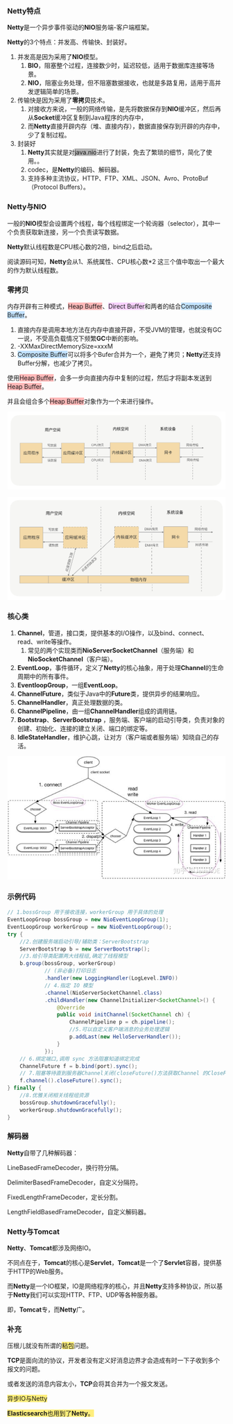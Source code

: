 ### Netty特点

**Netty**是一个异步事件驱动的**NIO**服务端-客户端框架。

**Netty**的3个特点：并发高、传输快、封装好。

1. 并发高是因为采用了**NIO**模型。
   1. **BIO**，阻塞整个过程，连接数少时，延迟较低，适用于数据库连接等场景。
   2. **NIO**，阻塞业务处理，但不阻塞数据接收，也就是多路复用，适用于高并发逻辑简单的场景。
2. 传输快是因为采用了**零拷贝**技术。
   1. 对接收方来说，一般的网络传输，是先将数据保存到**NIO**缓冲区，然后再从**Socket**缓冲区复制到Java程序的内存中，
   2. 而**Netty**直接开辟内存（堆、直接内存），数据直接保存到开辟的内存中，少了复制过程。
3. 封装好
   1. **Netty**其实就是对<span style=background:#b3b3b3>java.nio</span>进行了封装，免去了繁琐的细节，简化了使用。。
   2. codec，是**Netty**的编码、解码器。
   3. 支持多种主流协议，HTTP、FTP、XML、JSON、Avro、ProtoBuf（Protocol Buffers）。



### Netty与NIO

一般的**NIO**模型会设置两个线程，每个线程绑定一个轮询器（selector），其中一个负责获取新连接，另一个负责读写数据。

**Netty**默认线程数是CPU核心数的2倍，bind之后启动。

阅读源码可知，**Netty**会从1、系统属性、CPU核心数\*2 这三个值中取出一个最大的作为默认线程数。



### 零拷贝

内存开辟有三种模式，<span style=background:#ffb8b8>Heap Buffer</span>、<span style=background:#f8d2ff>Direct Buffer</span>和两者的结合<span style=background:#c2e2ff>Composite Buffer</span>。

1. 直接内存是调用本地方法在内存中直接开辟，不受JVM的管理，也就没有GC一说，不受高负载情况下频繁**GC**中断的影响。
2. -XXMaxDirectMemorySize=xxxM
3. <span style=background:#c2e2ff>Composite Buffer</span>可以将多个Bufer合并为一个，避免了拷贝；**Netty**还支持Buffer分解，也减少了拷贝。

使用<span style=background:#ffb8b8>Heap Buffer</span>，会多一步向直接内存中复制的过程，然后才将副本发送到<span style=background:#ffb8b8>Heap Buffer</span>。

并且会组合多个<span style=background:#ffb8b8>Heap Buffer</span>对象作为一个来进行操作。

![image](../images/4/copy-normal.png)

![image](../images/4/copy-zero.png)



### 核心类

1. **Channel**，管道，接口类，提供基本的I/O操作，以及bind、connect、read、write等操作。
   1. 常见的两个实现类而**NioServerSocketChannel**（服务端）和**NioSocketChannel**（客户端）。
2. **EventLoop**，事件循环，定义了**Netty**的核心抽象，用于处理**Channel**的生命周期中的所有事件。
3. **EventloopGroup**，一组**EventLoop**。
4. **ChannelFuture**，类似于Java中的**Future**类，提供异步的结果响应。
5. **ChannelHandler**，真正处理数据的类。
6. **ChannelPipeline**，由一组**ChannelHandler**组成的调用链。
7. **Bootstrap**、**ServerBootstrap** ，服务端、客户端的启动引导类，负责对象的创建、初始化、连接的建立关闭、端口的绑定等。
8. **IdleStateHandler**，维护心跳，让对方（客户端或者服务端）知晓自己的存活。

![image](../images/4/netty-structure.png)



### 示例代码

```java
// 1.bossGroup 用于接收连接，workerGroup 用于具体的处理
EventLoopGroup bossGroup = new NioEventLoopGroup(1);
EventLoopGroup workerGroup = new NioEventLoopGroup();
try {
    //2.创建服务端启动引导/辅助类：ServerBootstrap
    ServerBootstrap b = new ServerBootstrap();
    //3.给引导类配置两大线程组,确定了线程模型
    b.group(bossGroup, workerGroup)
            // (非必备)打印日志
            .handler(new LoggingHandler(LogLevel.INFO))
            // 4.指定 IO 模型
            .channel(NioServerSocketChannel.class)
            .childHandler(new ChannelInitializer<SocketChannel>() {
                @Override
                public void initChannel(SocketChannel ch) {
                    ChannelPipeline p = ch.pipeline();
                    //5.可以自定义客户端消息的业务处理逻辑
                    p.addLast(new HelloServerHandler());
                }
            });
    // 6.绑定端口,调用 sync 方法阻塞知道绑定完成
    ChannelFuture f = b.bind(port).sync();
    // 7.阻塞等待直到服务器Channel关闭(closeFuture()方法获取Channel 的CloseFuture对象,然后调用sync()方法)
    f.channel().closeFuture().sync();
} finally {
    //8.优雅关闭相关线程组资源
    bossGroup.shutdownGracefully();
    workerGroup.shutdownGracefully();
}
```



### 解码器

**Netty**自带了几种解码器：

LineBasedFrameDecoder，换行符分隔。

DelimiterBasedFrameDecoder，自定义分隔符。

FixedLengthFrameDecoder，定长分割。

LengthFieldBasedFrameDecoder，自定义解码器。



### Netty与Tomcat

**Netty**、**Tomcat**都涉及网络IO。

不同点在于，**Tomcat**的核心是**Servlet**，**Tomcat**是一个了**Servlet**容器，提供基于HTTP的Web服务。

而**Netty**是一个IO框架，IO是网络程序的核心，并且**Netty**支持多种协议，所以基于**Netty**我们可以实现HTTP、FTP、UDP等各种服务器。

即，**Tomcat**专，而**Netty**广。



### 补充

压根儿就没有所谓的<span style=background:#ffee7c>粘包</span>问题。

**TCP**是面向流的协议，开发者没有定义好消息边界才会造成有时一下子收到多个报文的问题。

或者发送的消息内容太小，**TCP**会将其合并为一个报文发送。



<span style=background:#ffee7c>异步IO与Netty</span>

<span style=background:#ffee7c>**Elasticsearch**也用到了**Netty**。</span>

